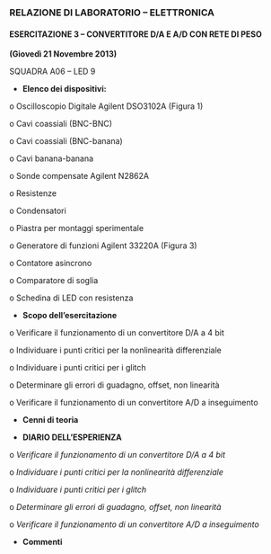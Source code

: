﻿### RELAZIONE DI LABORATORIO – ELETTRONICA
#### ESERCITAZIONE 3 – CONVERTITORE D/A E A/D CON RETE DI PESO 
**(Giovedì 21 Novembre 2013)**

SQUADRA A06  – LED 9


-	**Elenco dei dispositivi:**
	
o	Oscilloscopio Digitale Agilent DSO3102A  (Figura 1)

o	Cavi coassiali (BNC-BNC)

o	Cavi coassiali (BNC-banana)

o	Cavi banana-banana

o	Sonde compensate Agilent N2862A

o	Resistenze

o	Condensatori

o	Piastra per montaggi sperimentale 

o	Generatore di funzioni Agilent 33220A (Figura 3)

o	Contatore asincrono

o	Comparatore di soglia

o	Schedina di LED con resistenza



-	**Scopo dell’esercitazione**

o Verificare il funzionamento di un convertitore D/A a 4 bit

o Individuare i punti critici per la nonlinearità differenziale

o Individuare i punti critici per i glitch

o Determinare gli errori di guadagno, offset, non linearità

o Verificare il funzionamento di un convertitore A/D a inseguimento


-	**Cenni di teoria**


 
-	**DIARIO DELL’ESPERIENZA**

o *Verificare il funzionamento di un convertitore D/A a 4 bit*





o *Individuare i punti critici per la nonlinearità differenziale*

o *Individuare i punti critici per i glitch*

o *Determinare gli errori di guadagno, offset, non linearità*

o *Verificare il funzionamento di un convertitore A/D a inseguimento*





-	**Commenti**





